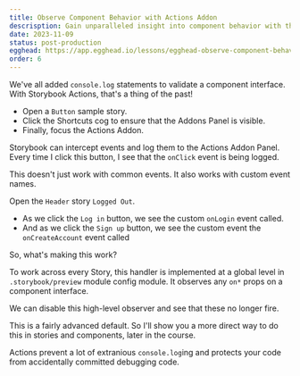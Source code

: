 ```yaml
---
title: Observe Component Behavior with Actions Addon
descrisption: Gain unparalleled insight into component behavior with the Storybook Actions Addon. Learn to log every click, hover, and focus event, providing a clear window into real-time component responses.
date: 2023-11-09
status: post-production
egghead: https://app.egghead.io/lessons/egghead-observe-component-behavior-with-actions-addon/edit
order: 6
---
```


We've all added `console.log` statements to validate a component interface.
With Storybook Actions, that's a thing of the past!

- Open a `Button` sample story.
- Click the Shortcuts cog to ensure that the Addons Panel is visible.
- Finally, focus the Actions Addon.

Storybook can intercept events and log them to the Actions Addon Panel.
Every time I click this button, I see that the `onClick` event is being logged.

This doesn't just work with common events.
It also works with custom event names.

Open the `Header` story `Logged Out`.

- As we click the `Log in` button, we see the custom `onLogin` event called.
- And as we click the `Sign up` button, we see the custom event the `onCreateAccount` event called

So, what's making this work?

To work across every Story, this handler is implemented at a global level in `.storybook/preview` module config module.
It observes any `on*` props on a component interface.

We can disable this high-level observer and see that these no longer fire.

This is a fairly advanced default. So I'll show you a more direct way to do this in stories and components, later in the course.

Actions prevent a lot of extranious `console.log`ing and protects your code from accidentally committed debugging code.
